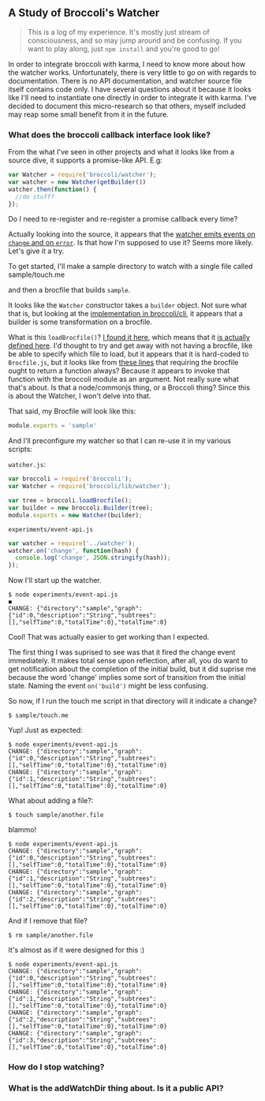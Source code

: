 ## A Study of Broccoli's Watcher

> This is a log of my experience. It's mostly just stream of
> consciousness, and so may jump around and be confusing. If you want
> to play along, just `npm install` and you're good to go!

In order to integrate broccoli with karma, I need to know more about
how the watcher works. Unfortunately, there is very little to go on
with regards to documentation. There is no API documentation, and
watcher source file itself contains code only. I have several
questions about it because it looks like I'll need to instantiate one
directly in order to integrate it with karma. I've decided to document
this micro-research so that others, myself included may reap some
small benefit from it in the future.

### What does the broccoli callback interface look like?

From the what I've seen in other projects and what it looks like from
a source dive, it supports a promise-like API. E.g:

```javascript
var Watcher = require('broccoli/watcher');
var watcher = new Watcher(getBuilder())
watcher.then(function() {
  //do stuff?
});
```

Do I need to re-register and re-register a promise callback every time?

Actually looking into the source, it appears that the
[watcher emits events on `change` and on `error`](https://github.com/broccolijs/broccoli/blob/9923afe8f7c9ad7a05b5ebaf9a3233114214fdcd/lib/watcher.js#L52-L54). Is
that how I'm supposed to use it? Seems more likely. Let's give it a try.

To get started, I'll make a sample directory to watch with a single
file called sample/touch.me

and then a brocfile that builds `sample`.

It looks like the `Watcher` constructor takes a `builder` object. Not
sure what that is, but looking at the
[implementation in broccoli/cli](https://github.com/broccolijs/broccoli/blob/97585400e0babc1b33721fb2337ed9ded55f74fa/lib/cli.js#L61-L64),
it appears that a builder is some transformation on a brocfile.

What is this `loadBrocfile()`? [I found it here](https://github.com/broccolijs/broccoli/blob/21a778ed1d74c4321f9bdc596b7f5081868420d3/lib/index.js#L3), which means that it [is
actually defined here](https://github.com/broccolijs/broccoli/blob/21a778ed1d74c4321f9bdc596b7f5081868420d3/lib/builder.js#L89-L112). I'd
thought to try and get away with not having a brocfile, like be able
to specify which file to load, but it appears that it is hard-coded to
`Brocfile.js`, but it looks like from
[these lines](https://github.com/broccolijs/broccoli/blob/21a778ed1d74c4321f9bdc596b7f5081868420d3/lib/builder.js#L101-L102)
 that requiring the brocfile ought to return a function always?
 Because it appears to invoke that function with the broccoli module
 as an argument. Not really sure what that's about. Is that a
 node/commonjs thing, or a Broccoli thing? Since this is
 about the Watcher, I won't delve into that.

That said, my Brocfile will look like this:

```js
module.exports = 'sample'
```

And I'll preconfigure my watcher so that I can re-use it in my
various scripts:

`watcher.js`:
```javascript
var broccoli = require('broccoli');
var Watcher = require('broccoli/lib/watcher');

var tree = broccoli.loadBrocfile();
var builder = new broccoli.Builder(tree);
module.exports = new Watcher(builder);
```

`experiments/event-api.js`
```javascript
var watcher = require('../watcher');
watcher.on('change', function(hash) {
  console.log('change', JSON.stringify(hash));
});
```

Now I'll start up the watcher.

```
$ node experiments/event-api.js                                                                                                                                       ◼
CHANGE: {"directory":"sample","graph":{"id":0,"description":"String","subtrees":[],"selfTime":0,"totalTime":0},"totalTime":0}
```

Cool! That was actually easier to get working than I expected.

The first thing I was suprised to see was that it fired the change
event immediately. It makes total sense upon reflection, after all,
you do want to get notification about the completion of the initial
build, but it did suprise me because the word 'change' implies some
sort of transition from the initial state. Naming the event
`on('build')` might be less confusing.

So now, if I run the touch me script in that directory will it
indicate a change?

```
$ sample/touch.me
```

Yup! Just as expected:

```
$ node experiments/event-api.js
CHANGE: {"directory":"sample","graph":{"id":0,"description":"String","subtrees":[],"selfTime":0,"totalTime":0},"totalTime":0}
CHANGE: {"directory":"sample","graph":{"id":1,"description":"String","subtrees":[],"selfTime":0,"totalTime":0},"totalTime":0}
```

What about adding a file?:

```
$ touch sample/another.file
```

blammo!

```
$ node experiments/event-api.js
CHANGE: {"directory":"sample","graph":{"id":0,"description":"String","subtrees":[],"selfTime":0,"totalTime":0},"totalTime":0}
CHANGE: {"directory":"sample","graph":{"id":1,"description":"String","subtrees":[],"selfTime":0,"totalTime":0},"totalTime":0}
CHANGE: {"directory":"sample","graph":{"id":2,"description":"String","subtrees":[],"selfTime":0,"totalTime":0},"totalTime":0}
```

And if I remove that file?

```
$ rm sample/another.file
```

It's almost as if it were designed for this :)

```
$ node experiments/event-api.js
CHANGE: {"directory":"sample","graph":{"id":0,"description":"String","subtrees":[],"selfTime":0,"totalTime":0},"totalTime":0}
CHANGE: {"directory":"sample","graph":{"id":1,"description":"String","subtrees":[],"selfTime":0,"totalTime":0},"totalTime":0}
CHANGE: {"directory":"sample","graph":{"id":2,"description":"String","subtrees":[],"selfTime":0,"totalTime":0},"totalTime":0}
CHANGE: {"directory":"sample","graph":{"id":3,"description":"String","subtrees":[],"selfTime":0,"totalTime":0},"totalTime":0}
```



### How do I stop watching?

### What is the addWatchDir thing about. Is it a public API?
